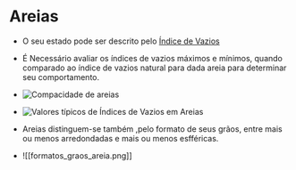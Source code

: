 # Areias

 - O seu estado pode ser descrito pelo [Índice de Vazios](indice_de_vazios.md)
 - É Necessário avaliar os índices de vazios máximos e mínimos, quando comparado ao índice de vazios natural para dada areia para determinar seu comportamento.
 
 - ![Compacidade de areias](compacidade_de_areias.png)

 - ![Valores típicos de Índices de Vazios em Areias](valores_indices_areias.png)
 -  Areias distinguem-se também ,pelo formato de seus grãos, entre mais ou menos arredondadas e mais ou menos esfféricas.
 - ![[formatos_graos_areia.png]]